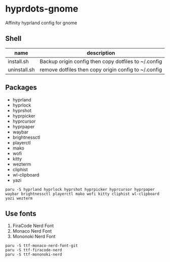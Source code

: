 # hyprdots-gnome

Affinity hyprland config for gnome

## Shell

| name         | description                                          |
| ------------ | ---------------------------------------------------- |
| install.sh   | Backup origin config then copy dotfiles to ~/.config |
| uninstall.sh | remove dotfiles then copy origin config to ~/.config |

## Packages

- hyprland
- hyprlock
- hyprshot
- hyprpicker
- hyprcursor
- hyprpaper
- waybar
- brightnessctl
- playerctl
- mako
- wofi
- kitty
- wezterm
- cliphist
- wl-clipboard
- yazi

```shell
paru -S hyprland hyprlock hyprshot hyprpicker hyprcursor hyprpaper waybar brightnessctl playerctl mako wofi kitty cliphist wl-clipboard yazi wezterm
```

## Use fonts

1. FiraCode Nerd Font
2. Monaco Nerd Font
3. Mononoki Nerd Font

```shell
paru -S ttf-monaco-nerd-font-git
paru -S ttf-firacode-nerd
paru -S ttf-mononoki-nerd
```
